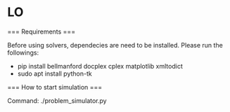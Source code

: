 # LO

=== Requirements ===

Before using solvers, dependecies are need to be installed. Please run the followings:

* pip install bellmanford docplex cplex matplotlib xmltodict
* sudo apt install python-tk

=== How to start simulation ===

Command:
	./problem_simulator.py
